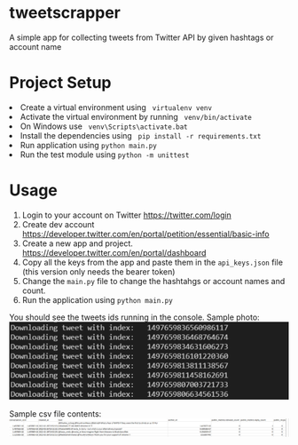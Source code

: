 # tweetscrapper
A simple app for collecting tweets from Twitter API by given hashtags or account name

# Project Setup

<li>Create a virtual environment using <code> virtualenv venv </code>
<li>Activate the virtual environment by running <code> venv/bin/activate </code>
<li>On Windows use <code> venv\Scripts\activate.bat </code>
<li>Install the dependencies using <code> pip install -r requirements.txt </code>
<li>Run application using <code>python main.py </code>
<li>Run the test module using <code>python -m unittest</code>

# Usage
1. Login to your account on Twitter <a>https://twitter.com/login</a>
2. Create dev account <a>https://developer.twitter.com/en/portal/petition/essential/basic-info</a>
3. Create a new app and project.  <a>https://developer.twitter.com/en/portal/dashboard</a>
4. Copy all the keys from the app and paste them in the <code>api_keys.json</code> file (this version only needs the bearer token)
5. Change the <code>main.py</code> file to change the hashtahgs or account names and count.
6. Run the application using <code>python main.py </code>

You should see the tweets ids running in the console.
Sample photo: ![Screenshot1](/images/Screenshot1.png)

Sample csv file contents: ![Screenshot2](/images/Screenshot3.png)


